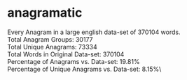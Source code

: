 # anagramatic
Every Anagram in a large english data-set of 370104 words.\
Total Anagram Groups: 30177\
Total Unique Anagrams: 73334\
Total Words in Original Data-set: 370104\
Percentage of Anagrams vs. Data-set: 19.81%\
Percentage of Unique Anagrams vs. Data-set: 8.15%\

